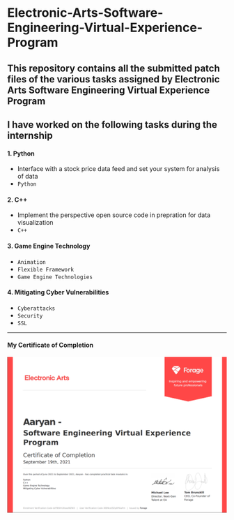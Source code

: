 # Electronic-Arts-Software-Engineering-Virtual-Experience-Program
This repository contains all the submitted patch files of the various tasks assigned by Electronic Arts Software Engineering Virtual Experience Program
---
## I have worked on the following tasks during the internship
#### 1. Python
- Interface with a stock price data feed and set your system for analysis of data
- `Python`

#### 2. C++
- Implement the perspective open source code in prepration for data visualization 
- `C++`

#### 3. Game Engine Technology
- `Animation` 
- `Flexible Framework`
- `Game Engine Technologies`

#### 4. Mitigating Cyber Vulnerabilities
- `Cyberattacks`
- `Security`
- `SSL`

---
#### My Certificate of Completion
![New](https://github.com/aaryan-manutd/Electronic-Arts-Software-Engineering-Virtual-Experience-Program/blob/main/Certificate_of_Completion.png)
